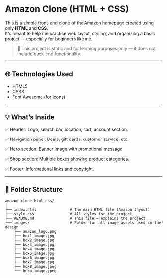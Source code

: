 # Amazon Clone (HTML + CSS)

This is a simple front-end clone of the Amazon homepage created using only **HTML** and **CSS**.  
It's meant to help me practice web layout, styling, and organizing a basic project — especially for beginners like me.

> 🚨 This project is static and for learning purposes only — it does not include back-end functionality.

---

## 🌐 Technologies Used

- HTML5
- CSS3
- Font Awesome (for icons)

---

## 💡 What’s Inside

✅ Header: Logo, search bar, location, cart, account section.

✅ Navigation panel: Deals, gift cards, customer service, etc.

✅ Hero section: Banner image with promotional message.

✅ Shop section: Multiple boxes showing product categories.

✅ Footer: Informational links and copyright.

---

## 📁 Folder Structure

```
amazon-clone-html-css/
│
├── index.html               # The main HTML file (Amazon layout)
├── style.css                # All styles for the project
├── README.md                # This file – explains the project
└── images/                  # Folder for all image assets used in the design
    ├── amazon_logo.png
    ├── box1_image.jpg
    ├── box2_image.jpg
    ├── box3_image.jpg
    ├── box4_image.jpg
    ├── box5_image.jpg
    ├── box6_image.jpg
    ├── box7_image.jpg
    ├── box8_image.jpeg
    └── hero_image.jpeg
